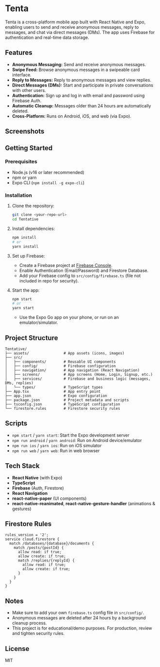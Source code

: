 # Tenta

Tenta is a cross-platform mobile app built with React Native and Expo, enabling users to send and receive anonymous messages, reply to messages, and chat via direct messages (DMs). The app uses Firebase for authentication and real-time data storage.

## Features

- **Anonymous Messaging:** Send and receive anonymous messages.
- **Swipe Feed:** Browse anonymous messages in a swipeable card interface.
- **Reply to Messages:** Reply to anonymous messages and view replies.
- **Direct Messages (DMs):** Start and participate in private conversations with other users.
- **Authentication:** Sign up and log in with email and password using Firebase Auth.
- **Automatic Cleanup:** Messages older than 24 hours are automatically deleted.
- **Cross-Platform:** Runs on Android, iOS, and web (via Expo).

## Screenshots
<!-- Add screenshots of your app here if available -->

## Getting Started

### Prerequisites
- Node.js (v16 or later recommended)
- npm or yarn
- Expo CLI (`npm install -g expo-cli`)

### Installation
1. Clone the repository:
   ```bash
   git clone <your-repo-url>
   cd Tentative
   ```
2. Install dependencies:
   ```bash
   npm install
   # or
   yarn install
   ```
3. Set up Firebase:
   - Create a Firebase project at [Firebase Console](https://console.firebase.google.com/).
   - Enable Authentication (Email/Password) and Firestore Database.
   - Add your Firebase config to `src/config/firebase.ts` (file not included in repo for security).

4. Start the app:
   ```bash
   npm start
   # or
   yarn start
   ```
   - Use the Expo Go app on your phone, or run on an emulator/simulator.

## Project Structure

```
Tentative/
├── assets/                # App assets (icons, images)
├── src/
│   ├── components/        # Reusable UI components
│   ├── config/            # Firebase configuration
│   ├── navigation/        # App navigation (React Navigation)
│   ├── screens/           # App screens (Home, Login, Signup, etc.)
│   ├── services/          # Firebase and business logic (messages, DMs, replies)
│   └── types/             # TypeScript types
├── App.tsx                # App entry point
├── app.json               # Expo configuration
├── package.json           # Project metadata and scripts
├── tsconfig.json          # TypeScript configuration
└── firestore.rules        # Firestore security rules
```

## Scripts
- `npm start` / `yarn start`: Start the Expo development server
- `npm run android` / `yarn android`: Run on Android device/emulator
- `npm run ios` / `yarn ios`: Run on iOS simulator
- `npm run web` / `yarn web`: Run in web browser

## Tech Stack
- **React Native** (with Expo)
- **TypeScript**
- **Firebase** (Auth, Firestore)
- **React Navigation**
- **react-native-paper** (UI components)
- **react-native-reanimated**, **react-native-gesture-handler** (animations & gestures)

## Firestore Rules
```
rules_version = '2';
service cloud.firestore {
  match /databases/{database}/documents {
    match /posts/{postId} {
      allow read: if true;
      allow create: if true;
      match /replies/{replyId} {
        allow read: if true;
        allow create: if true;
      }
    }
  }
}
```

## Notes
- Make sure to add your own `firebase.ts` config file in `src/config/`.
- Anonymous messages are deleted after 24 hours by a background cleanup process.
- This project is for educational/demo purposes. For production, review and tighten security rules.

## License
MIT 